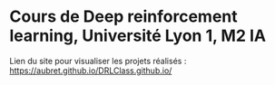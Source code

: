 # Cours de Deep reinforcement learning, Université Lyon 1, M2 IA
Lien du site pour visualiser les projets réalisés : https://aubret.github.io/DRLClass.github.io/
